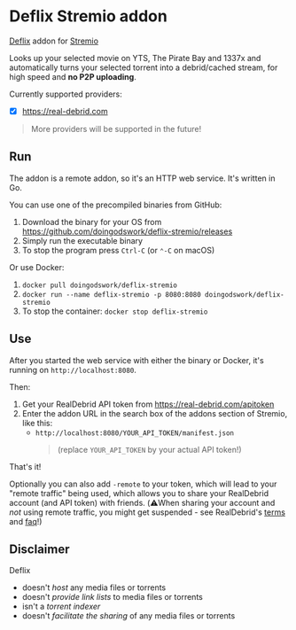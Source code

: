 Deflix Stremio addon
====================

[Deflix](https://deflix.tv) addon for [Stremio](https://stremio.com)

Looks up your selected movie on YTS, The Pirate Bay and 1337x and automatically turns your selected torrent into a debrid/cached stream, for high speed and **no P2P uploading**.

Currently supported providers:

- [x] <https://real-debrid.com>

> More providers will be supported in the future!

Run
---

The addon is a remote addon, so it's an HTTP web service. It's written in Go.

You can use one of the precompiled binaries from GitHub:

1. Download the binary for your OS from <https://github.com/doingodswork/deflix-stremio/releases>
2. Simply run the executable binary
3. To stop the program press `Ctrl-C` (or `⌃-C` on macOS)

Or use Docker:

1. `docker pull doingodswork/deflix-stremio`
2. `docker run --name deflix-stremio -p 8080:8080 doingodswork/deflix-stremio`
3. To stop the container: `docker stop deflix-stremio`

Use
---

After you started the web service with either the binary or Docker, it's running on `http://localhost:8080`.

Then:

1. Get your RealDebrid API token from <https://real-debrid.com/apitoken>
2. Enter the addon URL in the search box of the addons section of Stremio, like this:
   - `http://localhost:8080/YOUR_API_TOKEN/manifest.json`  
     > (replace `YOUR_API_TOKEN` by your actual API token!)

That's it!

Optionally you can also add `-remote` to your token, which will lead to your "remote traffic" being used, which allows you to share your RealDebrid account (and API token) with friends. (⚠️When sharing your account and *not* using remote traffic, you might get suspended - see RealDebrid's [terms](https://real-debrid.com/terms) and [faq](https://real-debrid.com/faq)!)

Disclaimer
----------

Deflix

- doesn't *host* any media files or torrents
- doesn't *provide link lists* to media files or torrents
- isn't a *torrent indexer*
- doesn't *facilitate the sharing* of any media files or torrents
